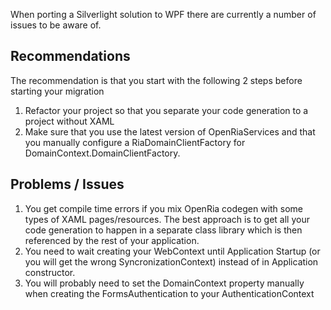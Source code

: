 When porting a Silverlight solution to WPF there are currently a number of issues to be aware of.

## Recommendations 

The recommendation is that you start with the following 2 steps before starting your migration

1. Refactor your project so that you separate your code generation to a project without XAML
2. Make sure that you use the latest version of OpenRiaServices and that you manually configure a RiaDomainClientFactory for DomainContext.DomainClientFactory.

##  Problems / Issues

1. You get compile time errors if you mix OpenRia codegen with some types of XAML pages/resources.
   The best approach is to get all your code generation to happen in a separate class library which is then referenced by the rest of your application.
2. You need to wait creating your WebContext until Application Startup (or you will get the wrong SyncronizationContext) instead of in Application constructor.
3. You will probably need to set the DomainContext property manually when creating the FormsAuthentication to your AuthenticationContext



